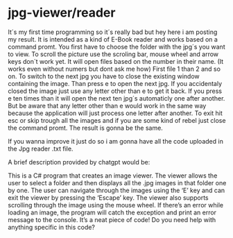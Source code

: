 # jpg-viewer/reader
It´s my first time programming so it´s really bad but hey here i am posting my result.
It is intended as a kind of E-Book reader and works based on a command promt.
You first have to choose the folder with the jpg´s you want to view.
To scroll the picture use the scroling bar, mouse wheel and arrow keys don´t work yet.
It will open files based on the number in their name. (It works even without numers but dont ask me how)
First file 1 than 2 and so on.
To switch to the next jpg you have to close the existing window containing the image.
Than press e to open the next jpg. If you accidentaly closed the image just use any letter other than e to get it back.
If you press e ten times than it will open the next ten jpg´s automaticly one after another.
But be aware that any letter other than e would work in the same way because the application will just process one letter after another.
To exit hit esc or skip trough all the images and if you are some kind of rebel just close the command promt.
The result is gonna be the same.

If you wanna improve it just do so i am gonna have all the code uploaded in the Jpg reader .txt file.

A brief description provided by chatgpt would be:

This is a C# program that creates an image viewer. The viewer allows the user to select a folder and then displays all the .jpg images in that folder one by one. The user can navigate through the images using the ‘E’ key and can exit the viewer by pressing the ‘Escape’ key. The viewer also supports scrolling through the image using the mouse wheel. If there’s an error while loading an image, the program will catch the exception and print an error message to the console. It’s a neat piece of code! Do you need help with anything specific in this code?
